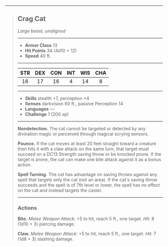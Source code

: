 ***
> ## Crag Cat
> *Large beast, unaligned*
> 
> ***
> 
> - **Armor Class** 13
> - **Hit Points** 34 (4d10 + 12)
> - **Speed** 40 ft.
> 
> ***
> 
> |STR|DEX|CON|INT|WIS|CHA|
> |:---:|:---:|:---:|:---:|:---:|:---:|
> |16|17|16|4|14|8|
> 
> ***
> 
> - **Skills** stealth +7, perception +4
> - **Senses** darkvision 60 ft., passive Perception 14
> - **Languages** —
> - **Challenge** 1 (200 xp)
> 
> ***
> 
> **Nondetection.** The cat cannot be targeted or detected by any divination magic or perceived through magical scrying sensors.
> 
> **Pounce.** If the cat moves at least 20 feet straight toward a creature then hits it with a claw attack on the same turn, that target must succeed on a DC13 Strength saving throw or be knocked prone. If the target is prone, the cat can make one bite attack against it as a bonus action.
> 
> **Spell Turning.** The cat has advantage on saving throws against any spell that targets only the cat (not an area). If the cat's saving throw succeeds and the spell is of 7th level or lower, the spell has no effect on the cat and instead targets the caster.
> 
> ***
> 
> ### Actions
> **Bite.** *Melee Weapon Attack:* +5 to hit, reach 5 ft., one target. *Hit:* 8 (1d10 + 3) piercing damage.
> 
> **Claw.** *Melee Weapon Attack:* +5 to hit, reach 5 ft., one target. *Hit:* 7 (1d8 + 3) slashing damage.